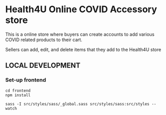 # Health4U Online COVID Accessory store

This is a online store where buyers can create accounts to add various 
COVID related products to their cart. 

Sellers can add, edit, and delete items that they add to the Health4U store


## LOCAL DEVELOPMENT

### Set-up frontend
```
cd frontend
npm install

sass -I src/styles/sass/_global.sass src/styles/sass:src/styles --watch
```